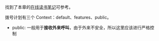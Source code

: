 找到了本章的[在线读书笔记](https://zhuanlan.zhihu.com/p/332667840)可参考。

拨号计划有三个 Context：default、features、public。

- public: 一般用于**接收外来呼叫**，由于外来不安全，所以这里应该进行严格控制
